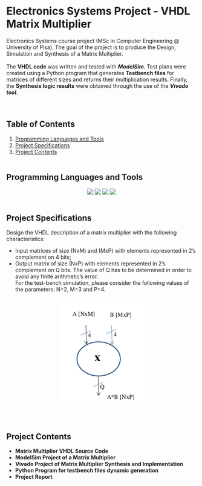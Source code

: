 # Electronics Systems Project - VHDL Matrix Multiplier
Electronics Systems course project (MSc in Computer Engineering @ University of Pisa).
The goal of the project is to produce the Design, Simulation and Synthesis of a Matrix Multiplier.\
</br>
The **VHDL code** was written and tested with ***ModelSim***. Test plans were created using a Python program that generates **Testbench files** for matrices of different sizes and returns their multiplication results. Finally, the **Synthesis logic results** were obtained through the use of the ***Vivado tool***.\
</br></br>

## Table of Contents
1. [Programming Languages and Tools](#programming-languages-and-tools)
2. [Project Specifications](#project-specifications)
3. [Project Contents](#project-contents)
</br></br>


## Programming Languages and Tools
<div align="center">
 <img src="https://img.shields.io/badge/%3C/%3E%20VHDL-%23A6A9AA.svg?style=for-the-badge&logo=mysl&logoColor=white" />
 <img src="https://img.shields.io/badge/MODELSIM-3D72D7?style=for-the-badge&logo=gmail&logoColor=white" />
 <img src="https://img.shields.io/badge/VIVADO-00C300?style=for-the-badge" />
 <img src="https://img.shields.io/badge/Python-FFD43B?style=for-the-badge&logo=python&logoColor=blue" />
</div>
</br>


## Project Specifications
 Design the VHDL description of a matrix multiplier with the following characteristics: 
- Input matrices of size (NxM) and (MxP) with elements represented in 2’s complement on 4 bits;
- Output matrix of size (NxP) with elements represented in 2’s complement on Q bits. The value of Q has to be determined in order to avoid any finite arithmetic’s error.\
For the test-bench simulation, please consider the following values of the parameters:
N=2, M=3 and P=4.
<div align="center">
</br>
	<img src="documents/images/architecture/specification_model.png"/>
</div> 
</br></br>


## Project Contents
- **Matrix Multiplier VHDL Source Code**
- **ModelSim Project of a Matrix Multiplier**
- **Vivado Project of Matrix Multiplier Synthesis and Implementation**
- **Python Program for testbench files dynamic generation**
- **Project Report**
